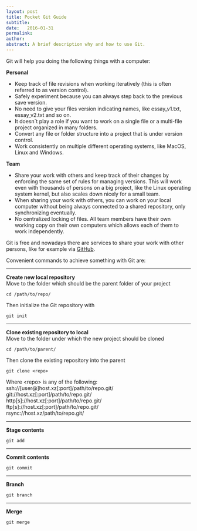 ```yaml
---
layout: post
title: Pocket Git Guide
subtitle: 
date:   2016-01-31
permalink: 
author:
abstract: A brief description why and how to use Git.
---
```

Git will help you doing the following things with a computer:

<div class="grid"><div class="col-1-2 first">
<strong>Personal</strong>
<ul>
<li>Keep track of file revisions when working iteratively (this is often referred to as version control).</li>
<li>Safely experiment because you can always step back to the previous save version.</li>
<li>No need to give your files version indicating names, like essay_v1.txt, essay_v2.txt and so on.</li>
<li>It doesn´t play a role if you want to work on a single file or a multi-file project organized in many folders.</li>
<li>Convert any file or folder structure into a project that is under version control.</li>
<li>Work consistently on multiple different operating systems, like MacOS, Linux and Windows.</li>
</ul>
</div>
<div class="col-1-2 last">
<strong>Team</strong>
<ul>
<li>Share your work with others and keep track of their changes by enforcing the same set of rules for managing versions. This will work even with thousands of persons on a big project, like the Linux operating system kernel, but also scales down nicely for a small team.</li>
<li>When sharing your work with others, you can work on your local computer without being always connected to a shared repository, only synchronizing eventually.</li>
<li>No centralized locking of files. All team members have their own working copy on their own computers which allows each of them to work independently.</li>
</ul>
</div>
</div>

Git is free and nowadays there are services to share your work with other persons, like for example via [GitHub](http://github.com).

Convenient commands to achieve something with Git are:

<div class="grid">
<div class="col-1-2 first"><hr><strong>Create new local repository</strong><br>
Move to the folder which should be the parent folder of your project
<pre><code>cd /path/to/repo/</code></pre>
Then initialize the Git repository with 
<pre><code>git init</code></pre></div>
<div class="col-1-2 last"><hr><strong>Clone existing repository to local</strong><br>
Move to the folder under which the new project should be cloned <pre><code>cd /path/to/parent/</code></pre>Then clone the existing repository into the parent <pre><code>git clone &lt;repo&gt;</code></pre>Where &lt;repo&gt; is any of the following:<div class="extra-small">
ssh://[user@]host.xz[:port]/path/to/repo.git/<br>
git://host.xz[:port]/path/to/repo.git/<br>
http[s]://host.xz[:port]/path/to/repo.git/<br>
ftp[s]://host.xz[:port]/path/to/repo.git/<br>
rsync://host.xz/path/to/repo.git/
</div>
</div>

<div class="col-1-1 first last"><hr><strong>Stage contents</strong>
<pre><code>git add</code></pre></div>

<div class="col-1-1 first last"><hr><strong>Commit contents</strong>
<pre><code>git commit</code></pre></div>

<div class="col-1-2 first"><hr><strong>Branch</strong>
<pre><code>git branch</code></pre></div>
<div class="col-1-2 last"><hr><strong>Merge</strong>
<pre><code>git merge</code></pre></div>
</div>



